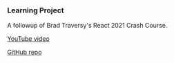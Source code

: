 ### Learning Project

A followup of Brad Traversy's React 2021 Crash Course.

[YouTube video](https://youtu.be/w7ejDZ8SWv8?list=WL)

[GitHub repo](https://github.com/bradtraversy/react-crash-2021)
